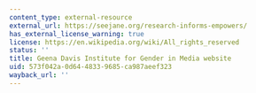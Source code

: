 ```yaml
---
content_type: external-resource
external_url: https://seejane.org/research-informs-empowers/
has_external_license_warning: true
license: https://en.wikipedia.org/wiki/All_rights_reserved
status: ''
title: Geena Davis Institute for Gender in Media website
uid: 573f042a-0d64-4833-9685-ca987aeef323
wayback_url: ''
---
```

